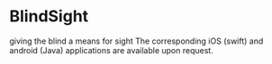 # BlindSight
giving the blind a means for sight
The corresponding iOS (swift) and android (Java) applications are available upon request.

